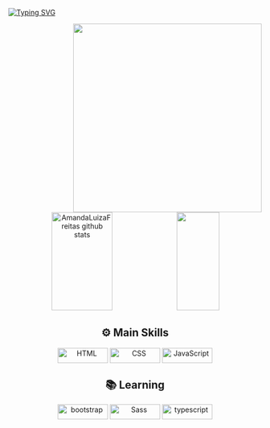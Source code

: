 <div>
   
   
   

[![Typing SVG](https://readme-typing-svg.demolab.com?font=Fira+Code&pause=1000&color=AB82FD&width=435&lines=Olá!+👋+Meu+nome+é+Amanda+Luiza+😃️)](https://git.io/typing-svg)
  
 <img align="right" width="375"    src= "https://user-images.githubusercontent.com/110351770/217705553-f4629d9a-3984-4082-a08b-0233a3cb599d.gif">
   



  
  <div align="center">  
  <img width="49%" height="195px" src="https://github-readme-stats.vercel.app/api?username=AmandaLuizaFreitas&show_icons=true&count_private=true&hide_border=true&title_color=CB6CE6&icon_color=CB6CE6&text_color=FFFFFF&bg_color=0d1117" alt="AmandaLuizaFreitas github stats" /> 
  <img width="41%" height="195px" src="https://github-readme-stats.vercel.app/api/top-langs/?username=AmandaLuizaFreitas&layout=compact&hide_border=true&title_color=AB82FD&text_color=CB6CE6&bg_color=0d1117" />
</div>




  <div align="center">
 <h2 > ⚙️ Main Skills</h2>
 <img align="center" alt="HTML" height="30" width="100" src="https://img.shields.io/badge/HTML5-0D1117?style=for-the-badge&logo=html5&logoColor=FF8C00">
 <img align="center" alt="CSS" height="30" width="100" src="https://img.shields.io/badge/CSS3-0D1117?style=for-the-badge&logo=css3&logoColor=1572B6">
 <img align="center" alt="JavaScript" height="30" width="100" src="https://img.shields.io/badge/JavaScript-0D1117?style=for-thebadge&logo=javascript&logoColor=F7DF1E">


   


     
<h2> 📚 Learning</h2>



     
  <img align="center" alt="bootstrap" height="30" width="100" src="https://img.shields.io/badge/Bootstrap-0D1117?style=for-the-badge&logo=bootstrap&logoColor=563D7C">   

  <img align="center" alt="Sass" height="30" width="100" src="https://img.shields.io/badge/Sass-0D1117?style=for-the-badge&logo=sass&logoColor=CC6699">
  
  <img align="center" alt="typescript" height="30" width="100" src="https://img.shields.io/badge/TypeScript-0D1117??style=for-the-badge&logo=typescript&logoColor=007ACC">
     	
 


 
</div>
  
  
